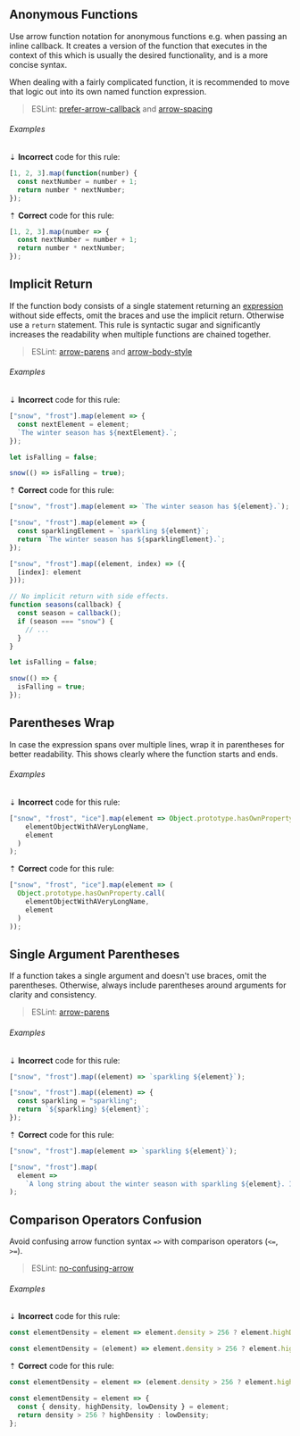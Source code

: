 <!--lint disable no-duplicate-headings-->

## Anonymous Functions

Use arrow function notation for anonymous functions e.g. when passing an inline callback. It creates a version of the function that executes in the context of this which is usually the desired functionality, and is a more concise syntax.

When dealing with a fairly complicated function, it is recommended to move that logic out into its own named function expression.

> ESLint: [prefer-arrow-callback][eslint/prefer-arrow-callback] and [arrow-spacing][eslint/arrow-spacing]

###### Examples

⇣ **Incorrect** code for this rule:

```js
[1, 2, 3].map(function(number) {
  const nextNumber = number + 1;
  return number * nextNumber;
});
```

⇡ **Correct** code for this rule:

```js
[1, 2, 3].map(number => {
  const nextNumber = number + 1;
  return number * nextNumber;
});
```

## Implicit Return

If the function body consists of a single statement returning an [expression][mdn-expressions_and_operators] without side effects, omit the braces and use the implicit return. Otherwise use a `return` statement. This rule is syntactic sugar and significantly increases the readability when multiple functions are chained together.

> ESLint: [arrow-parens][eslint/arrow-parens] and [arrow-body-style][eslint/arrow-body-style]

###### Examples

⇣ **Incorrect** code for this rule:

```js
["snow", "frost"].map(element => {
  const nextElement = element;
  `The winter season has ${nextElement}.`;
});
```

<!--lint disable no-missing-blank-lines-->
<!-- prettier-ignore -->
```js
let isFalling = false;

snow(() => isFalling = true);
```

<!--lint enable no-missing-blank-lines-->

⇡ **Correct** code for this rule:

```js
["snow", "frost"].map(element => `The winter season has ${element}.`);
```

```js
["snow", "frost"].map(element => {
  const sparklingElement = `sparkling ${element}`;
  return `The winter season has ${sparklingElement}.`;
});
```

```js
["snow", "frost"].map((element, index) => ({
  [index]: element
}));
```

```js
// No implicit return with side effects.
function seasons(callback) {
  const season = callback();
  if (season === "snow") {
    // ...
  }
}
```

```js
let isFalling = false;

snow(() => {
  isFalling = true;
});
```

## Parentheses Wrap

In case the expression spans over multiple lines, wrap it in parentheses for better readability. This shows clearly where the function starts and ends.

###### Examples

⇣ **Incorrect** code for this rule:

<!--lint disable no-missing-blank-lines-->
<!-- prettier-ignore -->
```js
["snow", "frost", "ice"].map(element => Object.prototype.hasOwnProperty.call(
    elementObjectWithAVeryLongName,
    element
  )
);
```

⇡ **Correct** code for this rule:

<!-- prettier-ignore -->
```js
["snow", "frost", "ice"].map(element => (
  Object.prototype.hasOwnProperty.call(
    elementObjectWithAVeryLongName,
    element
  )
));
```

<!--lint enable no-missing-blank-lines-->

## Single Argument Parentheses

If a function takes a single argument and doesn't use braces, omit the parentheses. Otherwise, always include parentheses around arguments for clarity and consistency.

> ESLint: [arrow-parens][eslint/arrow-parens]

###### Examples

⇣ **Incorrect** code for this rule:

<!--lint disable no-missing-blank-lines-->
<!-- prettier-ignore -->
```js
["snow", "frost"].map((element) => `sparkling ${element}`);
```

<!-- prettier-ignore -->
```js
["snow", "frost"].map((element) => {
  const sparkling = "sparkling";
  return `${sparkling} ${element}`;
});
```

<!--lint enable no-missing-blank-lines-->

⇡ **Correct** code for this rule:

```js
["snow", "frost"].map(element => `sparkling ${element}`);
```

```js
["snow", "frost"].map(
  element =>
    `A long string about the winter season with sparkling ${element}. It's so long that we don't want it to take up space on the ".map()" line!`
);
```

## Comparison Operators Confusion

Avoid confusing arrow function syntax `=>` with comparison operators (`<=`, `>=`).

> ESLint: [no-confusing-arrow][eslint/no-confusing-arrow]

###### Examples

⇣ **Incorrect** code for this rule:

<!--lint disable no-missing-blank-lines-->
<!-- prettier-ignore -->
```js
const elementDensity = element => element.density > 256 ? element.highDensity : element.lowDensity;
```

<!-- prettier-ignore -->
```js
const elementDensity = (element) => element.density > 256 ? element.highDensity : element.lowDensity;
```

<!--lint enable no-missing-blank-lines-->

⇡ **Correct** code for this rule:

```js
const elementDensity = element => (element.density > 256 ? element.highDensity : element.lowDensity);
```

```js
const elementDensity = element => {
  const { density, highDensity, lowDensity } = element;
  return density > 256 ? highDensity : lowDensity;
};
```

[eslint/arrow-body-style]: https://eslint.org/docs/rules/arrow-body-style
[eslint/arrow-parens]: https://eslint.org/docs/rules/arrow-parens
[eslint/arrow-spacing]: https://eslint.org/docs/rules/arrow-spacing
[eslint/no-confusing-arrow]: https://eslint.org/docs/rules/no-confusing-arrow
[eslint/prefer-arrow-callback]: https://eslint.org/docs/rules/prefer-arrow-callback
[mdn-expressions_and_operators]: https://developer.mozilla.org/en-US/docs/Web/JavaScript/Guide/Expressions_and_Operators#Expressions
